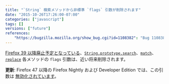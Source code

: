 ```yaml
---
title: "`String` 検索メソッドから非標準 `flags` 引数が削除されます"
date: "2015-10-26T17:26:00-07:00"
categories: ["javascript"]
tags: []
versions: ["future"]
references:
    "https://bugzilla.mozilla.org/show_bug.cgi?id=1108382": "Bug 1108382 - Remove non-standard flag argument from String.prototype.{search,match,replace}"
---
```

[Firefox 39 以降廃止予定となっている](https://www.fxsitecompat.com/ja/docs/2015/non-standard-flags-argument-of-string-methods-has-been-deprecated/)、[`String.prototype.search`](https://developer.mozilla.org/ja/docs/Web/JavaScript/Reference/Global_Objects/String/search)、[`match`](https://developer.mozilla.org/ja/docs/Web/JavaScript/Reference/Global_Objects/String/match)、[`replace`](https://developer.mozilla.org/ja/docs/Web/JavaScript/Reference/Global_Objects/String/replace) 各メソッドの `flags` 引数は、近い将来削除されます。

**更新**: Firefox 47 以降の Firefox Nightly および Developer Edition では、この引数は [無効化されています](https://www.fxsitecompat.com/ja/docs/2016/non-standard-flags-argument-of-string-methods-has-been-disabled-in-non-release-builds/)。
